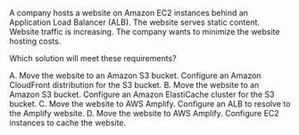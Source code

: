 A company hosts a website on Amazon EC2 instances behind an Application Load Balancer (ALB). The website serves static content. Website traffic is increasing. The company wants to minimize the website hosting costs.

Which solution will meet these requirements?

A. Move the website to an Amazon S3 bucket. Configure an Amazon CloudFront distribution for the S3 bucket.
B. Move the website to an Amazon S3 bucket. Configure an Amazon ElastiCache cluster for the S3 bucket.
C. Move the website to AWS Amplify. Configure an ALB to resolve to the Amplify website.
D. Move the website to AWS Amplify. Configure EC2 instances to cache the website.
